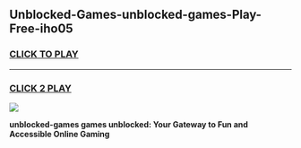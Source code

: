 
## Unblocked-Games-unblocked-games-Play-Free-iho05
<h3>
<a href="https://premium76.site?title=unblocked-games&ref=23A">CLICK TO PLAY</a></h3>
<hr>

<h3>
<a href="https://premium76.site?title=unblocked-games&ref=23A">CLICK 2 PLAY</a>
  
</h3>

<a href="https://premium76.site?title=unblocked-games&ref=23A"><img src="https://clearcache.store/games.png"></a>


**unblocked-games games unblocked: Your Gateway to Fun and Accessible Online Gaming**

